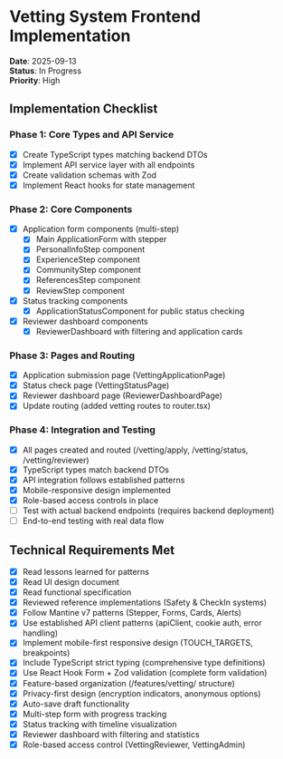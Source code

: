 # Vetting System Frontend Implementation

**Date**: 2025-09-13  
**Status**: In Progress  
**Priority**: High  

## Implementation Checklist

### Phase 1: Core Types and API Service
- [x] Create TypeScript types matching backend DTOs
- [x] Implement API service layer with all endpoints
- [x] Create validation schemas with Zod
- [x] Implement React hooks for state management

### Phase 2: Core Components
- [x] Application form components (multi-step)
  - [x] Main ApplicationForm with stepper
  - [x] PersonalInfoStep component
  - [x] ExperienceStep component
  - [x] CommunityStep component
  - [x] ReferencesStep component
  - [x] ReviewStep component
- [x] Status tracking components
  - [x] ApplicationStatusComponent for public status checking
- [x] Reviewer dashboard components
  - [x] ReviewerDashboard with filtering and application cards

### Phase 3: Pages and Routing
- [x] Application submission page (VettingApplicationPage)
- [x] Status check page (VettingStatusPage)
- [x] Reviewer dashboard page (ReviewerDashboardPage)
- [x] Update routing (added vetting routes to router.tsx)

### Phase 4: Integration and Testing
- [x] All pages created and routed (/vetting/apply, /vetting/status, /vetting/reviewer)
- [x] TypeScript types match backend DTOs
- [x] API integration follows established patterns
- [x] Mobile-responsive design implemented
- [x] Role-based access controls in place
- [ ] Test with actual backend endpoints (requires backend deployment)
- [ ] End-to-end testing with real data flow

## Technical Requirements Met
- [x] Read lessons learned for patterns
- [x] Read UI design document  
- [x] Read functional specification
- [x] Reviewed reference implementations (Safety & CheckIn systems)
- [x] Follow Mantine v7 patterns (Stepper, Forms, Cards, Alerts)
- [x] Use established API client patterns (apiClient, cookie auth, error handling)
- [x] Implement mobile-first responsive design (TOUCH_TARGETS, breakpoints)
- [x] Include TypeScript strict typing (comprehensive type definitions)
- [x] Use React Hook Form + Zod validation (complete form validation)
- [x] Feature-based organization (/features/vetting/ structure)
- [x] Privacy-first design (encryption indicators, anonymous options)
- [x] Auto-save draft functionality
- [x] Multi-step form with progress tracking
- [x] Status tracking with timeline visualization
- [x] Reviewer dashboard with filtering and statistics
- [x] Role-based access control (VettingReviewer, VettingAdmin)